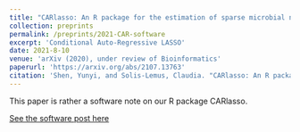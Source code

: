 ```yaml
---
title: "CARlasso: An R package for the estimation of sparse microbial networks with predictors"
collection: preprints
permalink: /preprints/2021-CAR-software
excerpt: 'Conditional Auto-Regressive LASSO'
date: 2021-8-10
venue: 'arXiv (2020), under review of Bioinformatics'
paperurl: 'https://arxiv.org/abs/2107.13763'
citation: 'Shen, Yunyi, and Solis-Lemus, Claudia. "CARlasso: An R package for the estimation of sparse microbial networks with predictors." arXiv (2020), under review of Bioinformatics.'
---
```

This paper is rather a software note on our R package CARlasso. 

[See the software post here](https://yunyishen.ml/software/CARlasso)

